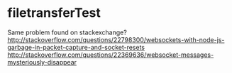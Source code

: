 filetransferTest
================

Same problem found on stackexchange?
http://stackoverflow.com/questions/22798300/websockets-with-node-js-garbage-in-packet-capture-and-socket-resets
http://stackoverflow.com/questions/22369636/websocket-messages-mysteriously-disappear
